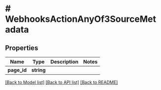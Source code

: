 # # WebhooksActionAnyOf3SourceMetadata

## Properties

Name | Type | Description | Notes
------------ | ------------- | ------------- | -------------
**page_id** | **string** |  |

[[Back to Model list]](../../README.md#models) [[Back to API list]](../../README.md#endpoints) [[Back to README]](../../README.md)
